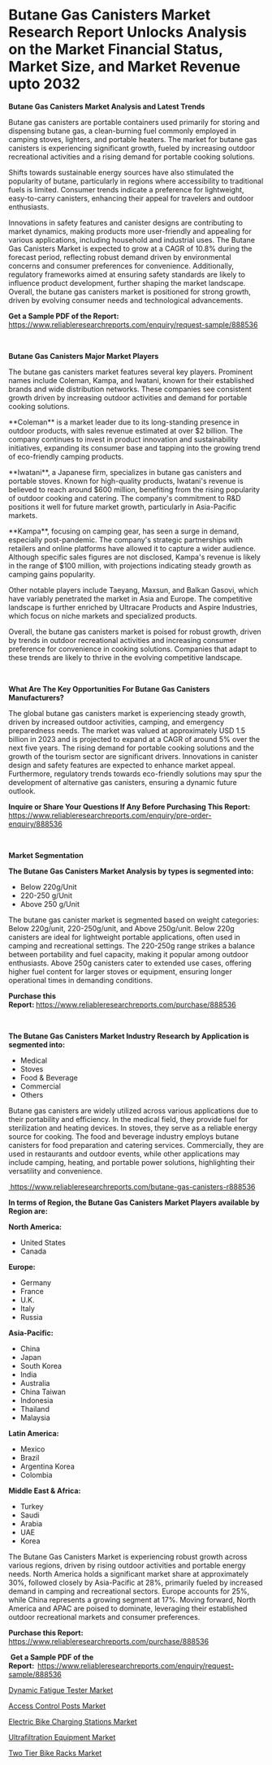 <p><h1>Butane Gas Canisters Market Research Report Unlocks Analysis on the Market Financial Status, Market Size, and Market Revenue upto 2032</h1></p><p><strong>Butane Gas Canisters Market Analysis and Latest Trends</strong></p>
<p><p>Butane gas canisters are portable containers used primarily for storing and dispensing butane gas, a clean-burning fuel commonly employed in camping stoves, lighters, and portable heaters. The market for butane gas canisters is experiencing significant growth, fueled by increasing outdoor recreational activities and a rising demand for portable cooking solutions. </p><p>Shifts towards sustainable energy sources have also stimulated the popularity of butane, particularly in regions where accessibility to traditional fuels is limited. Consumer trends indicate a preference for lightweight, easy-to-carry canisters, enhancing their appeal for travelers and outdoor enthusiasts. </p><p>Innovations in safety features and canister designs are contributing to market dynamics, making products more user-friendly and appealing for various applications, including household and industrial uses. The Butane Gas Canisters Market is expected to grow at a CAGR of 10.8% during the forecast period, reflecting robust demand driven by environmental concerns and consumer preferences for convenience. Additionally, regulatory frameworks aimed at ensuring safety standards are likely to influence product development, further shaping the market landscape. Overall, the butane gas canisters market is positioned for strong growth, driven by evolving consumer needs and technological advancements.</p></p>
<p><strong>Get a Sample PDF of the Report:&nbsp;</strong> <a href="https://www.reliableresearchreports.com/enquiry/request-sample/888536?utm_campaign=38&utm_medium=2&utm_source=Github&utm_content=ia&utm_term=19022025&utm_id=butane-gas-canisters">https://www.reliableresearchreports.com/enquiry/request-sample/888536</a></p>
<p>&nbsp;</p>
<p><strong>Butane Gas Canisters Major Market Players</strong></p>
<p><p>The butane gas canisters market features several key players. Prominent names include Coleman, Kampa, and Iwatani, known for their established brands and wide distribution networks. These companies see consistent growth driven by increasing outdoor activities and demand for portable cooking solutions.</p><p>**Coleman** is a market leader due to its long-standing presence in outdoor products, with sales revenue estimated at over $2 billion. The company continues to invest in product innovation and sustainability initiatives, expanding its consumer base and tapping into the growing trend of eco-friendly camping products.</p><p>**Iwatani**, a Japanese firm, specializes in butane gas canisters and portable stoves. Known for high-quality products, Iwatani's revenue is believed to reach around $600 million, benefiting from the rising popularity of outdoor cooking and catering. The company's commitment to R&D positions it well for future market growth, particularly in Asia-Pacific markets.</p><p>**Kampa**, focusing on camping gear, has seen a surge in demand, especially post-pandemic. The company's strategic partnerships with retailers and online platforms have allowed it to capture a wider audience. Although specific sales figures are not disclosed, Kampa's revenue is likely in the range of $100 million, with projections indicating steady growth as camping gains popularity.</p><p>Other notable players include Taeyang, Maxsun, and Balkan Gasovi, which have variably penetrated the market in Asia and Europe. The competitive landscape is further enriched by Ultracare Products and Aspire Industries, which focus on niche markets and specialized products.</p><p>Overall, the butane gas canisters market is poised for robust growth, driven by trends in outdoor recreational activities and increasing consumer preference for convenience in cooking solutions. Companies that adapt to these trends are likely to thrive in the evolving competitive landscape.</p></p>
<p>&nbsp;</p>
<p><strong>What Are The Key Opportunities For Butane Gas Canisters Manufacturers?</strong></p>
<p><p>The global butane gas canisters market is experiencing steady growth, driven by increased outdoor activities, camping, and emergency preparedness needs. The market was valued at approximately USD 1.5 billion in 2023 and is projected to expand at a CAGR of around 5% over the next five years. The rising demand for portable cooking solutions and the growth of the tourism sector are significant drivers. Innovations in canister design and safety features are expected to enhance market appeal. Furthermore, regulatory trends towards eco-friendly solutions may spur the development of alternative gas canisters, ensuring a dynamic future outlook.</p></p>
<p><strong>Inquire or Share Your Questions If Any Before Purchasing This Report:</strong> <a href="https://www.reliableresearchreports.com/enquiry/pre-order-enquiry/888536?utm_campaign=38&utm_medium=2&utm_source=Github&utm_content=ia&utm_term=19022025&utm_id=butane-gas-canisters">https://www.reliableresearchreports.com/enquiry/pre-order-enquiry/888536</a></p>
<p>&nbsp;</p>
<p><strong>Market Segmentation</strong></p>
<p><strong>The Butane Gas Canisters Market Analysis by types is segmented into:</strong></p>
<p><ul><li>Below 220g/Unit</li><li>220-250 g/Unit</li><li>Above 250 g/Unit</li></ul></p>
<p><p>The butane gas canister market is segmented based on weight categories: Below 220g/unit, 220-250g/unit, and Above 250g/unit. Below 220g canisters are ideal for lightweight portable applications, often used in camping and recreational settings. The 220-250g range strikes a balance between portability and fuel capacity, making it popular among outdoor enthusiasts. Above 250g canisters cater to extended use cases, offering higher fuel content for larger stoves or equipment, ensuring longer operational times in demanding conditions.</p></p>
<p><strong>Purchase this Report:&nbsp;</strong><a href="https://www.reliableresearchreports.com/purchase/888536?utm_campaign=38&utm_medium=2&utm_source=Github&utm_content=ia&utm_term=19022025&utm_id=butane-gas-canisters">https://www.reliableresearchreports.com/purchase/888536</a></p>
<p>&nbsp;</p>
<p><strong>The Butane Gas Canisters Market Industry Research by Application is segmented into:</strong></p>
<p><ul><li>Medical</li><li>Stoves</li><li>Food & Beverage</li><li>Commercial</li><li>Others</li></ul></p>
<p><p>Butane gas canisters are widely utilized across various applications due to their portability and efficiency. In the medical field, they provide fuel for sterilization and heating devices. In stoves, they serve as a reliable energy source for cooking. The food and beverage industry employs butane canisters for food preparation and catering services. Commercially, they are used in restaurants and outdoor events, while other applications may include camping, heating, and portable power solutions, highlighting their versatility and convenience.</p></p>
<p><a href="https://www.reliableresearchreports.com/butane-gas-canisters-r888536?utm_campaign=38&utm_medium=2&utm_source=Github&utm_content=ia&utm_term=19022025&utm_id=butane-gas-canisters">&nbsp;https://www.reliableresearchreports.com/butane-gas-canisters-r888536</a></p>
<p><strong>In terms of Region, the Butane Gas Canisters Market Players available by Region are:</strong></p>
<p>
    <p> <strong> North America: </strong>
        <ul>
            <li>United States</li>
            <li>Canada</li>
        </ul>
        </p> 
    <p> <strong> Europe: </strong>
        <ul>
            <li>Germany</li>
            <li>France</li>
            <li>U.K.</li>
            <li>Italy</li>
            <li>Russia</li>
        </ul>
        </p> 
    <p> <strong> Asia-Pacific: </strong>
        <ul>
            <li>China</li>
            <li>Japan</li>
            <li>South Korea</li>
            <li>India</li>
            <li>Australia</li>
            <li>China Taiwan</li>
            <li>Indonesia</li>
            <li>Thailand</li>
            <li>Malaysia</li>
        </ul>
        </p> 
    <p> <strong> Latin America: </strong>
        <ul>
            <li>Mexico</li>
            <li>Brazil</li>
            <li>Argentina Korea</li>
            <li>Colombia</li>
        </ul>
        </p> 
    <p> <strong> Middle East & Africa: </strong>
        <ul>
            <li>Turkey</li>
            <li>Saudi</li>
            <li>Arabia</li>
            <li>UAE</li>
            <li>Korea</li>
        </ul>
    </p>
    </p>
<p><p>The Butane Gas Canisters Market is experiencing robust growth across various regions, driven by rising outdoor activities and portable energy needs. North America holds a significant market share at approximately 30%, followed closely by Asia-Pacific at 28%, primarily fueled by increased demand in camping and recreational sectors. Europe accounts for 25%, while China represents a growing segment at 17%. Moving forward, North America and APAC are poised to dominate, leveraging their established outdoor recreational markets and consumer preferences.</p></p>
<p><strong>Purchase this Report: </strong><a href="https://www.reliableresearchreports.com/purchase/888536?utm_campaign=38&utm_medium=2&utm_source=Github&utm_content=ia&utm_term=19022025&utm_id=butane-gas-canisters">https://www.reliableresearchreports.com/purchase/888536</a></p>
<p>&nbsp;<strong>Get a Sample PDF of the Report:&nbsp;&nbsp;</strong><a href="https://www.reliableresearchreports.com/enquiry/request-sample/888536?utm_campaign=38&utm_medium=2&utm_source=Github&utm_content=ia&utm_term=19022025&utm_id=butane-gas-canisters">https://www.reliableresearchreports.com/enquiry/request-sample/888536</a></p>
<p><strong></strong></p>
<p><p><a href="https://github.com/tsiteymargat/Market-Research-Report-List-1/blob/main/dynamic-fatigue-tester-market.md?utm_campaign=38&utm_medium=2&utm_source=Github&utm_content=ia&utm_term=19022025&utm_id=butane-gas-canisters">Dynamic Fatigue Tester Market</a></p><p><a href="https://github.com/ariyilmelzar/Market-Research-Report-List-1/blob/main/access-control-posts-market.md?utm_campaign=38&utm_medium=2&utm_source=Github&utm_content=ia&utm_term=19022025&utm_id=butane-gas-canisters">Access Control Posts Market</a></p><p><a href="https://github.com/duscarajlha/Market-Research-Report-List-1/blob/main/electric-bike-charging-stations-market.md?utm_campaign=38&utm_medium=2&utm_source=Github&utm_content=ia&utm_term=19022025&utm_id=butane-gas-canisters">Electric Bike Charging Stations Market</a></p><p><a href="https://github.com/zurubting/Market-Research-Report-List-1/blob/main/ultrafiltration-equipment-market.md?utm_campaign=38&utm_medium=2&utm_source=Github&utm_content=ia&utm_term=19022025&utm_id=butane-gas-canisters">Ultrafiltration Equipment Market</a></p><p><a href="https://github.com/boluluhabeel/Market-Research-Report-List-1/blob/main/two-tier-bike-racks-market.md?utm_campaign=38&utm_medium=2&utm_source=Github&utm_content=ia&utm_term=19022025&utm_id=butane-gas-canisters">Two Tier Bike Racks Market</a></p></p>